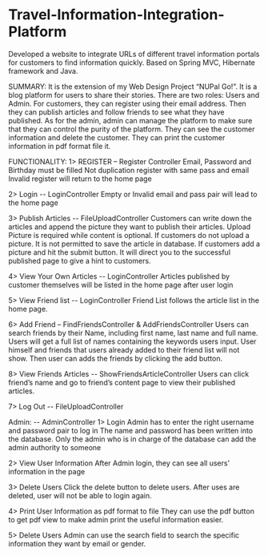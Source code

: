 # Travel-Information-Integration-Platform
Developed a website to integrate URLs of different travel information portals for customers to find information quickly.  Based on Spring MVC, Hibernate framework and Java.

SUMMARY: It is the extension of my Web Design Project “NUPal Go!”. It is a blog platform for users to share their stories. There are two roles: Users and Admin. For customers, they can register using their email address. Then they can publish articles and follow friends to see what they have published. As for the admin, admin can manage the platform to make sure that they can control the purity of the platform. They can see the customer information and delete the customer. They can print the customer information in pdf format file it.

FUNCTIONALITY:
1> REGISTER – Register Controller
Email, Password and Birthday must be filled
Not duplication register with same pass and email Invalid register will return to the home page

2> Login -- LoginController
Empty or Invalid email and pass pair will lead to the home page

3> Publish Articles -- FileUploadController
Customers can write down the articles and append the picture they want to publish their articles. Upload Picture is required while content is optional. If customers do not upload a picture. It is not permitted to save the article in database. If customers add a picture and hit the submit button. It will direct you to the successful published page to give a hint to customers.

4> View Your Own Articles -- LoginController
Articles published by customer themselves will be listed in the home page after user login

5> View Friend list -- LoginController
Friend List follows the article list in the home page.

 6> Add Friend – FindFriendsController & AddFriendsController
Users can search friends by their Name, including first name, last name and full name. Users will get a full list of names containing the keywords users input. User himself and friends that users already added to their friend list will not show.
Then user can adds the friends by clicking the add button.

8> View Friends Articles -- ShowFriendsArticleController
Users can click friend’s name and go to friend’s content page to view their published articles.
  
7> Log Out -- FileUploadController

Admin: -- AdminController
1> Login
Admin has to enter the right username and password pair to log in
The name and password has been written into the database.
Only the admin who is in charge of the database can add the admin authority to someone

2> View User Information
After Admin login, they can see all users’ information in the page

3> Delete Users
Click the delete button to delete users. After uses are deleted, user will not be able to login again.

4> Print User Information as pdf format to file
They can use the pdf button to get pdf view to make admin print the useful information easier.

5> Delete Users
Admin can use the search field to search the specific information they want by email or gender.
  
